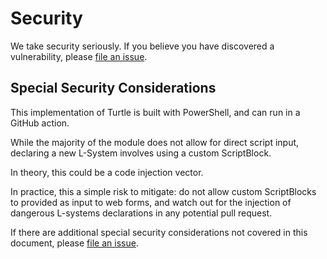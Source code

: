 # Security

We take security seriously.  If you believe you have discovered a vulnerability, please [file an issue](https://github.com/PowerShellWeb/Turtle/issues).

## Special Security Considerations

This implementation of Turtle is built with PowerShell, and can run in a GitHub action.

While the majority of the module does not allow for direct script input, declaring a new L-System involves using a custom ScriptBlock.

In theory, this could be a code injection vector.

In practice, this a simple risk to mitigate:  do not allow custom ScriptBlocks to provided as input to web forms, and watch out for the injection of dangerous L-systems declarations in any potential pull request.

If there are additional special security considerations not covered in this document, please [file an issue](https://github.com/PowerShellWeb/Turtle/issues).
